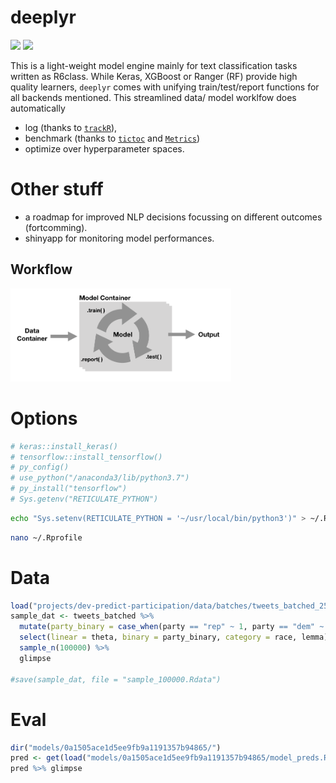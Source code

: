 deeplyr
================

[![](https://img.shields.io/github/languages/code-size/systats/deeplyr.svg)](https://github.com/systats/deeplyr)
[![](https://img.shields.io/github/last-commit/systats/deeplyr.svg)](https://github.com/systats/deeplyr/commits/master)

This is a light-weight model engine mainly for text classification tasks
written as R6class. While Keras, XGBoost or Ranger (RF) provide high
quality learners, `deeplyr` comes with unifying train/test/report
functions for all backends mentioned. This streamlined data/ model
worklfow does automatically

  - log (thanks to [`trackR`](https://github.com/daroczig/logger)),
  - benchmark (thanks to [`tictoc`]() and [`Metrics`]())
  - optimize over hyperparameter spaces.

# Other stuff

  - a roadmap for improved NLP decisions focussing on different outcomes
    (fortcomming).
  - shinyapp for monitoring model performances.

## Workflow

<img src ="package_logic/package_logic.png" width = "70%">

# Options

``` r
# keras::install_keras()
# tensorflow::install_tensorflow()
# py_config()
# use_python("/anaconda3/lib/python3.7")
# py_install("tensorflow")
# Sys.getenv("RETICULATE_PYTHON")
```

``` bash
echo "Sys.setenv(RETICULATE_PYTHON = '~/usr/local/bin/python3')" > ~/.Rprofile
```

``` bash
nano ~/.Rprofile
```

# Data

``` r
load("projects/dev-predict-participation/data/batches/tweets_batched_250.Rdata")
sample_dat <- tweets_batched %>%
  mutate(party_binary = case_when(party == "rep" ~ 1, party == "dem" ~ 0)) %>%
  select(linear = theta, binary = party_binary, category = race, lemma) %>%
  sample_n(100000) %>%
  glimpse

#save(sample_dat, file = "sample_100000.Rdata")
```

# Eval

``` r
dir("models/0a1505ace1d5ee9fb9a1191357b94865/")
pred <- get(load("models/0a1505ace1d5ee9fb9a1191357b94865/model_preds.Rdata"))
pred %>% glimpse
```
